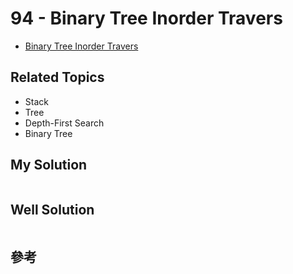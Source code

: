 # 94 - Binary Tree Inorder Travers

* [Binary Tree Inorder Travers](https://leetcode.com/problems/binary-tree-inorder-traversal/)

## Related Topics
* Stack
* Tree
* Depth-First Search
* Binary Tree

## My Solution
```java

```

## Well Solution
```java

```

## 參考
